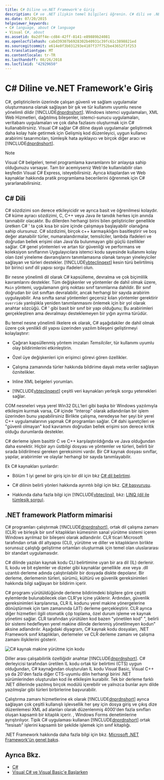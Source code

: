 ```yaml
---
title: C# Diline ve.NET Framework'e Giriş
description: C# ve .NET ilişkin temel bilgileri öğrenin. C# dili ve .NET ekosisteminin bir bakış edinin.
ms.date: 07/20/2015
helpviewer_keywords:
- C# language, about C# language
- Visual C#, about
ms.assetid: 0a2dff4e-cd84-42ff-8141-e89889b24081
ms.openlocfilehash: cabd39307b6928302b40931c39fc61c3898821ed
ms.sourcegitcommit: e614e0f3b031293e4107f37f752be43652f3f253
ms.translationtype: MT
ms.contentlocale: tr-TR
ms.lasthandoff: 08/26/2018
ms.locfileid: "42929650"
---
```

# <a name="introduction-to-the-c-language-and-the-net-framework"></a>C# Diline ve.NET Framework'e Giriş

C#, geliştiricilerin üzerinde çalışan güvenli ve sağlam uygulamalar oluşturmasına olanak sağlayan bir şık ve tür kullanımı uyumlu nesne yönelimli dildir [!INCLUDE[dnprdnshort](~/includes/dnprdnshort-md.md)]. Windows istemci uygulamaları, XML Web Hizmetleri, dağıtılmış bileşenler, istemci-sunucu uygulamaları, veritabanı uygulamaları ve çok daha fazlasını oluşturmak için C# kullanabilirsiniz. Visual C# sağlar C# diline dayalı uygulamalar geliştirmek daha kolay hale getirmek için Gelişmiş kod düzenleyici, uygun kullanıcı arabirimi tasarımcıları, tümleşik hata ayıklayıcı ve birçok diğer aracı ve [!INCLUDE[dnprdnshort](~/includes/dnprdnshort-md.md)].  
  
> [!NOTE]
> Visual C# belgeleri, temel programlama kavramlarını bir anlayışa sahip olduğunuzu varsayar. Tam bir acemiyseniz Web'de kullanılabilir olan keşfedin Visual C# Express, isteyebilirsiniz. Ayrıca kitaplardan ve Web kaynaklar hakkında pratik programlama becerilerini öğrenmek için C# yararlanabilirsiniz.  
  
## <a name="c-language"></a>C# Dili

 C# sözdizimi son derece etkileyicidir ve ayrıca basit ve öğrenilmesi kolaydır. C# küme ayracı sözdizimi, C, C++ veya Java ile tanıdık herkes için anında tanınabilir olacaktır. Bu dillerden herhangi birini bilen geliştiriciler genellikle üretken C# ' ta çok kısa bir süre içinde çalışmaya başlayabilir olanağına sahip olursunuz. C# sözdizimi, birçok c++ karmaşıklığını basitleştirir ve boş değer atanabilir türler, numaralandırmalar, temsilciler, lambda ifadeleri ve doğrudan bellek erişimi olan Java'da bulunmayan gibi güçlü özellikler sağlar. C# genel yöntemleri ve artan tür güvenliği ve performans ve koleksiyon sınıflarının Uygulayıcılara istemci kodu sayesinde kullanımı kolay olan özel yineleme davranışlarını tanımlamasına olanak tanıyan yineleyiciler sağlayan ve türleri destekler. [!INCLUDE[vbteclinqext](~/includes/vbteclinqext-md.md)] kesin türü belirtilmiş bir birinci sınıf dil yapısı sorgu ifadeleri olun.  
  
 Bir nesne yönelimli dil olarak C# kapsülleme, devralma ve çok biçimlilik kavramlarını destekler. Tüm değişkenler ve yöntemler de dahil olmak üzere, `Main` yöntemi, uygulamanın giriş noktası sınıf tanımlarına dahildir. Bir sınıf doğrudan bir üst sınıftan devralabilir, ancak herhangi bir sayıda arabirim uygulayabilir. Ana sınıfta sanal yöntemleri geçersiz kılan yöntemler gerektirir `override` yanlışlıkla yeniden tanımlanmasını önlemek için bir yol olarak anahtar sözcüğü. C# ' gibi basit bir sınıf bir yapı olduğunu; Bu arabirimleri gerçekleştiren ama devralmayı desteklemeyen bir yığın ayırma türüdür.  
  
 Bu temel nesne yönelimli ilkelere ek olarak, C# aşağıdakiler de dahil olmak üzere çok yenilikli dil yapısı üzerinden yazılım bileşeni geliştirmeyi kolaylaştırır:  
  
- Çağıran kapsüllenmiş yöntem imzaları *Temsilciler*, tür kullanımı uyumlu olay bildirimlerini etkinleştirin.  
  
- Özel üye değişkenleri için erişimci görevi gören özellikler.  
  
- Çalışma zamanında türler hakkında bildirime dayalı meta veriler sağlayan öznitelikler.  
  
- Inline XML belgeleri yorumları.  
  
- [!INCLUDE[vbteclinqext](~/includes/vbteclinqext-md.md)] çeşitli veri kaynakları yerleşik sorgu yetenekleri sağlar.  
  
 COM nesneleri veya yerel Win32 DLL'leri gibi başka bir Windows yazılımıyla etkileşim kurmak varsa, C# içinde "Interop" olarak adlandırılan bir işlem üzerinden bunu yapabilirsiniz Birlikte çalışma, neredeyse her şeyi bir yerel C++ uygulamalarının yapmak C# programları sağlar. C# dahi işaretçileri ve "güvenli olmayan" kod kavramını doğrudan bellek erişimi son derece kritik olduğu durumlarda destekler.  
  
 C# derleme işlem basittir C ve C++ karşılaştırıldığında ve Java olduğundan daha esnektir. Hiçbir ayrı üstbilgi dosyası ve yöntemler ve türleri, belirli bir sırada bildirilmesi gereken gereksinimi vardır. Bir C# kaynak dosyası sınıflar, yapılar, arabirimler ve olaylar herhangi bir sayıda tanımlayabilir.  
  
 Ek C# kaynakları şunlardır:  
  
- Bölüm 1 iyi genel bir giriş için bir dil için bkz [C# dil belirtimi](../../csharp/language-reference/language-specification/index.md).  
  
- C# dilinin belirli yönleri hakkında ayrıntılı bilgi için bkz. [C# başvurusu](../../csharp/language-reference/index.md).  
  
- Hakkında daha fazla bilgi için [!INCLUDE[vbteclinq](~/includes/vbteclinq-md.md)], bkz: [LINQ (dil ile tümleşik sorgu)](../programming-guide/concepts/linq/index.md).  

## <a name="net-framework-platform-architecture"></a>.NET framework Platform mimarisi

 C# programları çalıştırmak [!INCLUDE[dnprdnshort](~/includes/dnprdnshort-md.md)], ortak dil çalışma zamanı (CLR) ve birleşik bir sınıf kitaplıkları kümesinin sanal yürütme sistemi içeren Windows ayrılmaz bir bileşeni olarak adlandırılır. CLR ticari Microsoft tarafından ortak dil altyapısı (CLI), yürütme ve diller ve kitaplıkların birlikte sorunsuz çalıştığı geliştirme ortamları oluşturmak için temel olan uluslararası bir standart uygulamasıdır.  
  
 C# dilinde yazılan kaynak kodu CLI belirtimine uyan bir ara dil (IL) derlenir. IL kodu ve bit eşlemler ve dizeler gibi kaynaklar genellikle .exe veya .dll uzantılı derleme adında çalıştırılabilir bir dosyada diskte depolanır. Bir derleme, derlemenin türleri, sürümü, kültürü ve güvenlik gereksinimleri hakkında bilgi sağlayan bir bildirim içerir.  
  
 C# programı yürütüldüğünde derleme bildirimdeki bilgilere göre çeşitli eylemlerde bulunabilecek olan CLR'ye içine yüklenir. Ardından, güvenlik gereksinimleri karşılanırsa, CLR IL kodunu yerel makine yönergelerine dönüştürmek için tam zamanında (JIT) derleme gerçekleştirir. CLR ayrıca diğer hizmetleri ilgili otomatik çöp toplama, özel durum işleme ve kaynak yönetimi sağlar. CLR tarafından yürütülen kod bazen "yönetilen kod" ", belirli bir sistemi hedefleyen yerel makine dilinde derlenmiş yönetilmeyen kodun" aksine adlandırılır. Aşağıdaki diyagram, C# kaynak kodu dosyaları, .NET Framework sınıf kitaplıkları, derlemeler ve CLR derleme zamanı ve çalışma zamanı ilişkilerini gösterir.  
  
 ![C&#35; kaynak makine yürütme için kodu](../../csharp/getting-started/media/netarchitecture.png "NETarchitecture")  
  
 Diller arası çalışabilirlik özelliğidir anahtar [!INCLUDE[dnprdnshort](~/includes/dnprdnshort-md.md)]. C# derleyicisi tarafından üretilen IL kodu ortak tür belirtimi (CTS) uygun olduğundan, C# kaynağından oluşturulan IL kodu Visual Basic, Visual C++ ya da 20'den fazla diğer CTS-uyumlu dilin herhangi birini .NET sürümlerinden oluşturulan kod ile etkileşim kurabilir. Tek bir derleme farklı .NET dillerinde yazılmış birçok modülü içerebilir ve yalnızca bunlar aynı dilde yazılmışlar gibi türleri birbirlerine başvurabilir.  
  
 Çalıştırma zamanı hizmetlerine ek olarak [!INCLUDE[dnprdnshort](~/includes/dnprdnshort-md.md)] ayrıca sağlayan çok çeşitli kullanışlı işlevsellik her şey için dosya giriş ve çıkış dize düzenlemesi XML ad alanları olarak düzenlenmiş 4000'den fazla sınıfları oluşan kapsamlı bir kitaplık içerir. , Windows Forms denetimlerine ayrıştırılıyor. Tipik C# uygulaması kullanan [!INCLUDE[dnprdnshort](~/includes/dnprdnshort-md.md)] ortak "tesisatı" işlerini kapsamlı bir şekilde işlemek için sınıf kitaplığı.  
  
 .NET Framework hakkında daha fazla bilgi için bkz. [Microsoft .NET Framework'ün genel bakış](../../framework/get-started/overview.md).  
  
## <a name="see-also"></a>Ayrıca Bkz.  

- [C#](../../csharp/index.md)
- [Visual C# ve Visual Basic'e Başlarken](/visualstudio/ide/getting-started-with-visual-csharp-and-visual-basic)
